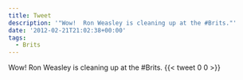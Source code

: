 ```yaml
---
title: Tweet
description: '"Wow!  Ron Weasley is cleaning up at the #Brits."'
date: '2012-02-21T21:02:38+00:00'
tags:
  - Brits
---
```

Wow!  Ron Weasley is cleaning up at the #Brits.
      {{< tweet 0 0 >}}
    
